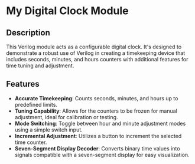 # My Digital Clock Module

## Description
This Verilog module acts as a configurable digital clock. It's designed to demonstrate a robust use of Verilog in creating a timekeeping device that includes seconds, minutes, and hours counters with additional features for time tuning and adjustment.

## Features
- **Accurate Timekeeping**: Counts seconds, minutes, and hours up to predefined limits.
- **Tuning Capability**: Allows for the counters to be frozen for manual adjustment, ideal for calibration or testing.
- **Mode Switching**: Toggle between hour and minute adjustment modes using a simple switch input.
- **Incremental Adjustment**: Utilizes a button to increment the selected time counter.
- **Seven-Segment Display Decoder**: Converts binary time values into signals compatible with a seven-segment display for easy visualization.

